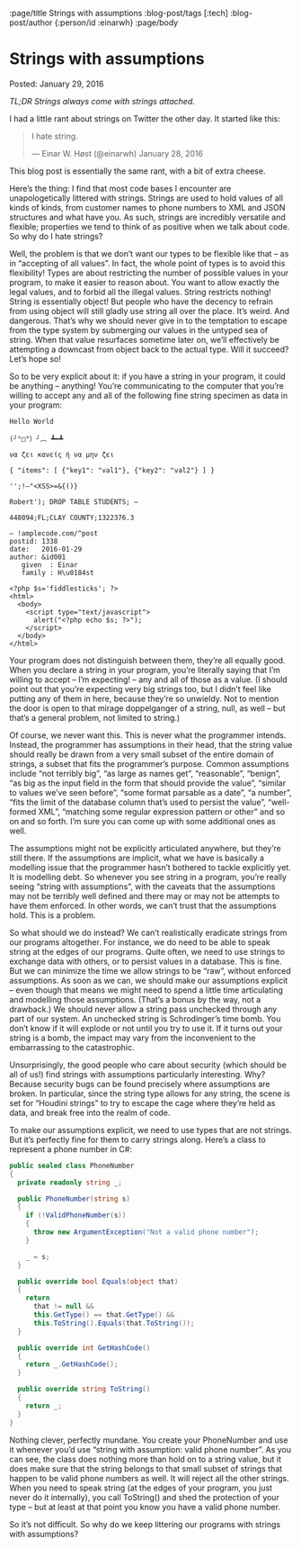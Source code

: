 :page/title Strings with assumptions
:blog-post/tags [:tech]
:blog-post/author {:person/id :einarwh}
:page/body

# Strings with assumptions

Posted: January 29, 2016

_TL;DR Strings always come with strings attached._

I had a little rant about strings on Twitter the other day. It started like this:

> I hate string.
> 
> — Einar W. Høst (@einarwh) January 28, 2016

This blog post is essentially the same rant, with a bit of extra cheese.

Here’s the thing: I find that most code bases I encounter are unapologetically littered with strings. Strings are used to hold values of all kinds of kinds, from customer names to phone numbers to XML and JSON structures and what have you. As such, strings are incredibly versatile and flexible; properties we tend to think of as positive when we talk about code. So why do I hate strings?

Well, the problem is that we don’t want our types to be flexible like that – as in “accepting of all values”. In fact, the whole point of types is to avoid this flexibility! Types are about restricting the number of possible values in your program, to make it easier to reason about. You want to allow exactly the legal values, and to forbid all the illegal values. String restricts nothing! String is essentially object! But people who have the decency to refrain from using object will still gladly use string all over the place. It’s weird. And dangerous. That’s why we should never give in to the temptation to escape from the type system by submerging our values in the untyped sea of string. When that value resurfaces sometime later on, we’ll effectively be attempting a downcast from object back to the actual type. Will it succeed? Let’s hope so!

So to be very explicit about it: if you have a string in your program, it could be anything – anything! You’re communicating to the computer that you’re willing to accept any and all of the following fine string specimen as data in your program:

```
Hello World

(╯°□°）╯︵ ┻━┻

να ζει κανείς ή να μην ζει

{ "items": [ {"key1": "val1"}, {"key2": "val2"} ] }

'';!–"<XSS>=&{()}

Robert'); DROP TABLE STUDENTS; —

448094;FL;CLAY COUNTY;1322376.3

— !amplecode.com/^post
postid: 1338
date:   2016-01-29
author: &id001
   given  : Einar
   family : H\u0184st

<?php $s='fiddlesticks'; ?>
<html>
  <body>
    <script type="text/javascript">  
      alert("<?php echo $s; ?>");
    </script>
  </body>
</html>
```

Your program does not distinguish between them, they’re all equally good. When you declare a string in your program, you’re literally saying that I’m willing to accept – I’m expecting! – any and all of those as a value. (I should point out that you’re expecting very big strings too, but I didn’t feel like putting any of them in here, because they’re so unwieldy. Not to mention the door is open to that mirage doppelganger of a string, null, as well – but that’s a general problem, not limited to string.)

Of course, we never want this. This is never what the programmer intends. Instead, the programmer has assumptions in their head, that the string value should really be drawn from a very small subset of the entire domain of strings, a subset that fits the programmer’s purpose. Common assumptions include “not terribly big”, “as large as names get”, “reasonable”, “benign”, “as big as the input field in the form that should provide the value”, “similar to values we’ve seen before”, “some format parsable as a date”, “a number”, “fits the limit of the database column that’s used to persist the value”, “well-formed XML”, “matching some regular expression pattern or other” and so on and so forth. I’m sure you can come up with some additional ones as well.

The assumptions might not be explicitly articulated anywhere, but they’re still there. If the assumptions are implicit, what we have is basically a modelling issue that the programmer hasn’t bothered to tackle explicitly yet. It is modelling debt. So whenever you see string in a program, you’re really seeing “string with assumptions”, with the caveats that the assumptions may not be terribly well defined and there may or may not be attempts to have them enforced. In other words, we can’t trust that the assumptions hold. This is a problem.

So what should we do instead? We can’t realistically eradicate strings from our programs altogether. For instance, we do need to be able to speak string at the edges of our programs. Quite often, we need to use strings to exchange data with others, or to persist values in a database. This is fine. But we can minimize the time we allow strings to be “raw”, without enforced assumptions. As soon as we can, we should make our assumptions explicit – even though that means we might need to spend a little time articulating and modelling those assumptions. (That’s a bonus by the way, not a drawback.) We should never allow a string pass unchecked through any part of our system. An unchecked string is Schrodinger’s time bomb. You don’t know if it will explode or not until you try to use it. If it turns out your string is a bomb, the impact may vary from the inconvenient to the embarrassing to the catastrophic.

Unsurprisingly, the good people who care about security (which should be all of us!) find strings with assumptions particularly interesting. Why? Because security bugs can be found precisely where assumptions are broken. In particular, since the string type allows for any string, the scene is set for “Houdini strings” to try to escape the cage where they’re held as data, and break free into the realm of code.

To make our assumptions explicit, we need to use types that are not strings. But it’s perfectly fine for them to carry strings along. Here’s a class to represent a phone number in C#:

```csharp
public sealed class PhoneNumber
{
  private readonly string _;

  public PhoneNumber(string s) 
  {
    if (!ValidPhoneNumber(s))
    {
      throw new ArgumentException("Not a valid phone number");
    }

    _ = s;
  }

  public override bool Equals(object that)
  {
    return 
      that != null &&
      this.GetType() == that.GetType() &&
      this.ToString().Equals(that.ToString());
  }

  public override int GetHashCode()
  {
    return _.GetHashCode();
  }

  public override string ToString()
  {
    return _;
  }
}
```

Nothing clever, perfectly mundane. You create your PhoneNumber and use it whenever you’d use “string with assumption: valid phone number”. As you can see, the class does nothing more than hold on to a string value, but it does make sure that the string belongs to that small subset of strings that happen to be valid phone numbers as well. It will reject all the other strings. When you need to speak string (at the edges of your program, you just never do it internally), you call ToString() and shed the protection of your type – but at least at that point you know you have a valid phone number.

So it’s not difficult. So why do we keep littering our programs with strings with assumptions?

